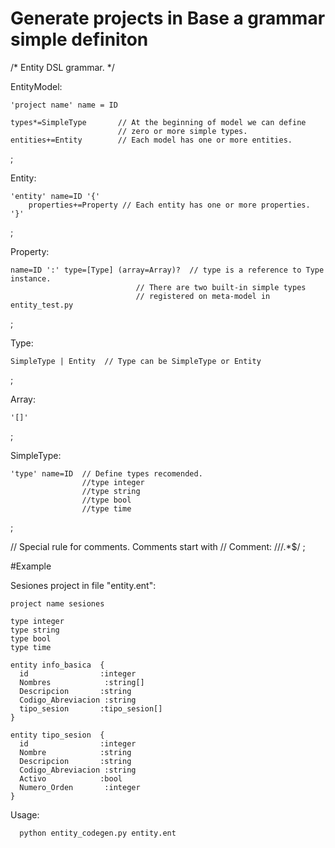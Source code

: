 # Generate projects in Base a grammar simple definiton

/*
  Entity DSL grammar.
*/

EntityModel:


    'project name' name = ID

    types*=SimpleType       // At the beginning of model we can define
                            // zero or more simple types.
    entities+=Entity        // Each model has one or more entities.
;

Entity:


    'entity' name=ID '{'
        properties+=Property // Each entity has one or more properties.
    '}'
;

Property:


    name=ID ':' type=[Type] (array=Array)?  // type is a reference to Type instance.
                                // There are two built-in simple types
                                // registered on meta-model in entity_test.py
;


Type:


    SimpleType | Entity  // Type can be SimpleType or Entity
;

Array:


    '[]' 
;

SimpleType:


    'type' name=ID  // Define types recomended.
                    //type integer
                    //type string   
                    //type bool
                    //type time
;


// Special rule for comments. Comments start with //
Comment:
    /\/\/.*$/
;


#Example

Sesiones project in file "entity.ent":

    project name sesiones

    type integer
    type string
    type bool
    type time

    entity info_basica  {
      id                :integer
      Nombres            :string[]
      Descripcion       :string
      Codigo_Abreviacion :string
      tipo_sesion       :tipo_sesion[]
    }

    entity tipo_sesion  {
      id                :integer
      Nombre            :string
      Descripcion       :string
      Codigo_Abreviacion :string
      Activo            :bool
      Numero_Orden       :integer
    }
    
    
Usage:

      python entity_codegen.py entity.ent

